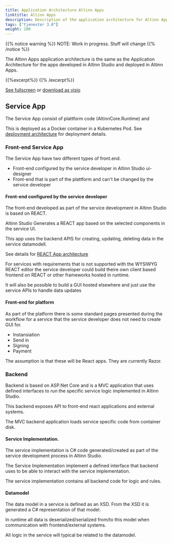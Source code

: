 ```yaml
---
title: Application Architecture Altinn Apps
linktitle: Altinn Apps
description: Description of the application architecture for Altinn Apps 
tags: ["tjenester 3.0"]
weight: 100
---
```

{{% notice warning %}}
NOTE: Work in progress. Stuff will change
{{% /notice %}}

The Altinn Apps application architecture is the same as the Application Architecture for the apps developed in Altinn Studio and deployed in Altinn Apps.

{{%excerpt%}}
<object data="/architecture/application/altinn-apps/altinnapps_applicationarchitecture.svg" type="image/svg+xml" style="width: 100%;"></object>
{{% /excerpt%}}

[See fullscreen] or [download as visio]

## Service App
The Service App consist of plattform code (AltinnCore.Runtime) and  

This is deployed as a Docker container in a Kubernetes Pod. 
See [deployment architecture](/architecture/deployement/altinn-apps) for deployment details. 

### Front-end Service App
The Service App have two different types of front.end.
* Front-end configured by the service developer in Altinn Studio ui-designer
* Front-end that is part of the plattform and can't be changed by the service developer

#### Front-end configured by the service developer
The front-end developed as part of the service development in Altinn Studio is based on REACT.

Altinn Studio Generates a REACT app based on the selected components in the service UI. 

This app uses the backend APIS for creating, updating, deleting data in the service datamodell. 

See details for [REACT App architecture](react-app)

For services with requirements that is not supported with the WYSIWYG REACT editor the service developer 
could build theire own client based frontend on REACT or other frameworks hosted in runtime. 

It will also be possible to build a GUI hosted elsewhere and just use the service APIs to handle data updates

#### Front-end for platform 
As part of the platform there is some standard pages presented during the workflow for a service
that the service developer does not need to create GUI for. 
* Instansiation
* Send in
* Signing
* Payment

The assumption is that these will be React apps. They are currently Razor.

### Backend
Backend is based on ASP.Net Core and is a MVC application that uses defined
interfaces to run the specific service logic implemented in Altinn Studio.

This backend exposes API to front-end react applications and external systems. 

The MVC backend application loads service specific code from container disk.

#### Service Implementation.
The service implementation is C# code generated/created as part of the service 
development process in Altinn Studio.

The Service Implementation implement a defined interface that backend uses to be able to interact
with the service implementation.

The service implementation contains all backend code for logic and rules.  

#### Datamodel
The data model in a service is defined as an XSD. From the XSD it is generated
a C# representation of that model. 

In runtime all data is deserialized/serialized from/to this model when communication
with frontend/external systems.

All logic in the service will typical be related to the datamodel.

[download as visio]: /architecture/application/altinn-apps/AltinnApps_ApplicationArchitecture.vsdx
[See fullscreen]: /architecture/application/altinn-apps/AltinnApps_ApplicationArchitecture.svg


